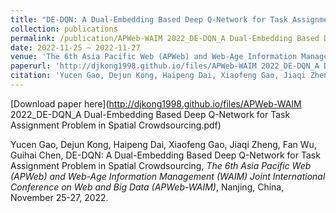 ```yaml
---
title: "DE-DQN: A Dual-Embedding Based Deep Q-Network for Task Assignment Problem in Spatial Crowdsourcing"
collection: publications
permalink: /publication/APWeb-WAIM 2022_DE-DQN_A Dual-Embedding Based Deep Q-Network for Task Assignment Problem in Spatial Crowdsourcing
date: 2022-11-25 ~ 2022-11-27
venue: 'The 6th Asia Pacific Web (APWeb) and Web-Age Information Management (WAIM) Joint International Conference on Web and Big Data (APWeb-WAIM, CCF-C, Best Paper Award)'
paperurl: 'http://djkong1998.github.io/files/APWeb-WAIM 2022_DE-DQN_A Dual-Embedding Based Deep Q-Network for Task Assignment Problem in Spatial Crowdsourcing.pdf'
citation: 'Yucen Gao, Dejun Kong, Haipeng Dai, Xiaofeng Gao, Jiaqi Zheng, Fan Wu, Guihai Chen, DE-DQN: A Dual-Embedding Based Deep Q-Network for Task Assignment Problem in Spatial Crowdsourcing, <i>The 6th Asia Pacific Web (APWeb) and Web-Age Information Management (WAIM) Joint International Conference on Web and Big Data (APWeb-WAIM)</i>, Nanjing, China, November 25-27, 2022.'
---
```

[Download paper here](http://djkong1998.github.io/files/APWeb-WAIM 2022_DE-DQN_A Dual-Embedding Based Deep Q-Network for Task Assignment Problem in Spatial Crowdsourcing.pdf)

Yucen Gao, Dejun Kong, Haipeng Dai, Xiaofeng Gao, Jiaqi Zheng, Fan Wu, Guihai Chen, DE-DQN: A Dual-Embedding Based Deep Q-Network for Task Assignment Problem in Spatial Crowdsourcing, <i>The 6th Asia Pacific Web (APWeb) and Web-Age Information Management (WAIM) Joint International Conference on Web and Big Data (APWeb-WAIM)</i>, Nanjing, China, November 25-27, 2022.
